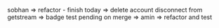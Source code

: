 sobhan => refactor - finish today
		=> delete account disconnect from getstream
		=> badge test pending on merge
		=> 
amin => refactor and test
